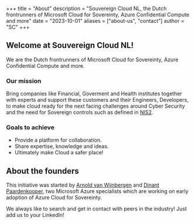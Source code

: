 +++
title = "About"
description = "Souvereign Cloud NL, the Dutch frontrunners of Microsoft Cloud for Sovereinty, Azure Confidential Compute and more"
date = "2023-10-01"
aliases = ["about-us", "contact"]
author = "SC"
+++

## Welcome at Souvereign Cloud NL!
We are the Dutch frontrunners of Microsoft Cloud for Sovereinty, Azure Confidential Compute and more. 

### Our mission
Bring companies like Financial, Goverment and Health institutes together with experts and support these customers and their Engineers, Developers, to make cloud ready for the next facing challenges around Cyber Security and the need for Sovereign controls such as defined in [NIS2](https://www.ncsc.nl/over-ncsc/wettelijke-taak/wat-gaat-de-nis2-richtlijn-betekenen-voor-uw-organisatie).

### Goals to achieve
- Provide a platform for collaboration.
- Share expertise, knowledge and ideas.
- Ultimately make Cloud a safer place!

## About the founders

This initiative was started by <a href="https://www.linkedin.com/in/ilovit/">Arnold van Wijnbergen</a> and <a href="https://www.linkedin.com/in/dinantpaardenkooper/">Dinant Paardenkooper</a>, two Microsoft Azure specialists which are working on early adoption of Azure Cloud for Sovereinty.

We always like to search and get in contact with peers in the industry! Just add us to your LinkedIn!
